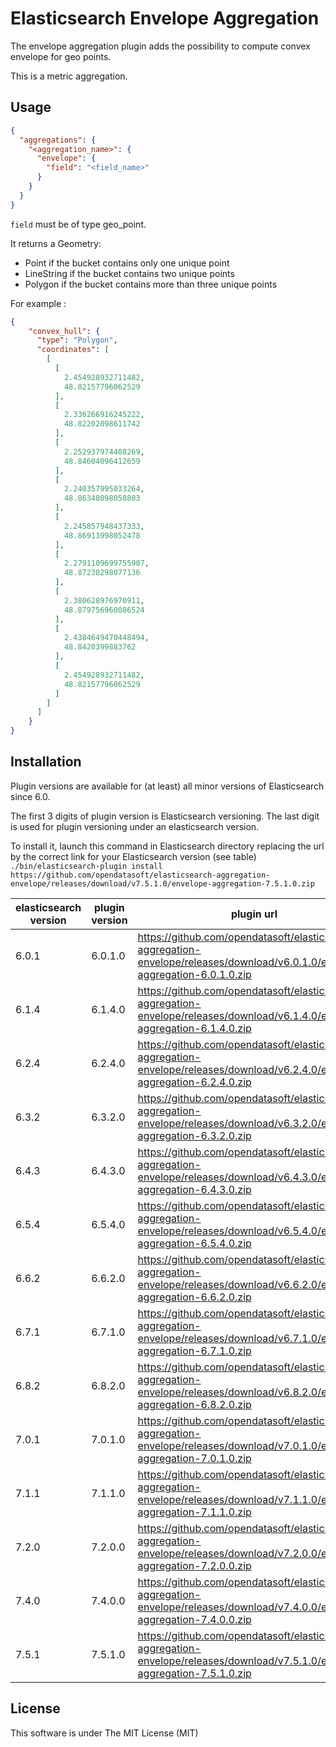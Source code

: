 Elasticsearch Envelope Aggregation
==================================

The envelope aggregation plugin adds the possibility to compute convex envelope for geo points.

This is a metric aggregation.

Usage
-----

```json
{
  "aggregations": {
    "<aggregation_name>": {
      "envelope": {
        "field": "<field_name>"
      }
    }
  }
}
```

`field` must be of type geo_point.

It returns a Geometry:

- Point if the bucket contains only one unique point
- LineString if the bucket contains two unique points
- Polygon if the bucket contains more than three unique points

For example :

```json
{
    "convex_hull": {
      "type": "Polygon",
      "coordinates": [
        [
          [
            2.454928932711482,
            48.82157796062529
          ],
          [
            2.336266916245222,
            48.82202098611742
          ],
          [
            2.252937974408269,
            48.84604096412659
          ],
          [
            2.240357995033264,
            48.86348098050803
          ],
          [
            2.245857948437333,
            48.86913998052478
          ],
          [
            2.2791109699755907,
            48.87238298077136
          ],
          [
            2.380628976970911,
            48.879756960086524
          ],
          [
            2.4384649470448494,
            48.8420399883762
          ],
          [
            2.454928932711482,
            48.82157796062529
          ]
        ]
      ]
    }
}
```

Installation
------------

Plugin versions are available for (at least) all minor versions of Elasticsearch since 6.0.

The first 3 digits of plugin version is Elasticsearch versioning. The last digit is used for plugin versioning under an elasticsearch version.

To install it, launch this command in Elasticsearch directory replacing the url by the correct link for your Elasticsearch version (see table)
`./bin/elasticsearch-plugin install https://github.com/opendatasoft/elasticsearch-aggregation-envelope/releases/download/v7.5.1.0/envelope-aggregation-7.5.1.0.zip`

| elasticsearch version | plugin version | plugin url |
| --------------------- | -------------- | ---------- |
| 6.0.1 | 6.0.1.0 | https://github.com/opendatasoft/elasticsearch-aggregation-envelope/releases/download/v6.0.1.0/envelope-aggregation-6.0.1.0.zip |
| 6.1.4 | 6.1.4.0 | https://github.com/opendatasoft/elasticsearch-aggregation-envelope/releases/download/v6.1.4.0/envelope-aggregation-6.1.4.0.zip |
| 6.2.4 | 6.2.4.0 | https://github.com/opendatasoft/elasticsearch-aggregation-envelope/releases/download/v6.2.4.0/envelope-aggregation-6.2.4.0.zip |
| 6.3.2 | 6.3.2.0 | https://github.com/opendatasoft/elasticsearch-aggregation-envelope/releases/download/v6.3.2.0/envelope-aggregation-6.3.2.0.zip |
| 6.4.3 | 6.4.3.0 | https://github.com/opendatasoft/elasticsearch-aggregation-envelope/releases/download/v6.4.3.0/envelope-aggregation-6.4.3.0.zip |
| 6.5.4 | 6.5.4.0 | https://github.com/opendatasoft/elasticsearch-aggregation-envelope/releases/download/v6.5.4.0/envelope-aggregation-6.5.4.0.zip |
| 6.6.2 | 6.6.2.0 | https://github.com/opendatasoft/elasticsearch-aggregation-envelope/releases/download/v6.6.2.0/envelope-aggregation-6.6.2.0.zip |
| 6.7.1 | 6.7.1.0 | https://github.com/opendatasoft/elasticsearch-aggregation-envelope/releases/download/v6.7.1.0/envelope-aggregation-6.7.1.0.zip |
| 6.8.2 | 6.8.2.0 | https://github.com/opendatasoft/elasticsearch-aggregation-envelope/releases/download/v6.8.2.0/envelope-aggregation-6.8.2.0.zip |
| 7.0.1 | 7.0.1.0 | https://github.com/opendatasoft/elasticsearch-aggregation-envelope/releases/download/v7.0.1.0/envelope-aggregation-7.0.1.0.zip |
| 7.1.1 | 7.1.1.0 | https://github.com/opendatasoft/elasticsearch-aggregation-envelope/releases/download/v7.1.1.0/envelope-aggregation-7.1.1.0.zip |
| 7.2.0 | 7.2.0.0 | https://github.com/opendatasoft/elasticsearch-aggregation-envelope/releases/download/v7.2.0.0/envelope-aggregation-7.2.0.0.zip |
| 7.4.0 | 7.4.0.0 | https://github.com/opendatasoft/elasticsearch-aggregation-envelope/releases/download/v7.4.0.0/envelope-aggregation-7.4.0.0.zip |
| 7.5.1 | 7.5.1.0 | https://github.com/opendatasoft/elasticsearch-aggregation-envelope/releases/download/v7.5.1.0/envelope-aggregation-7.5.1.0.zip |



License
-------

This software is under The MIT License (MIT)